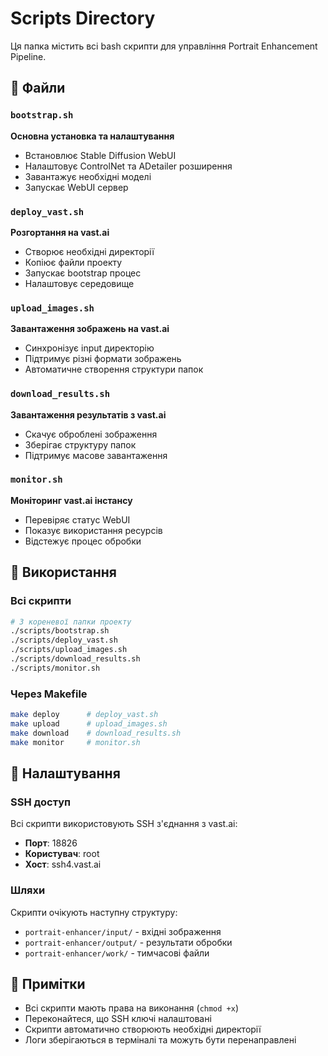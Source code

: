 # Scripts Directory

Ця папка містить всі bash скрипти для управління Portrait Enhancement Pipeline.

## 📁 Файли

### `bootstrap.sh`
**Основна установка та налаштування**
- Встановлює Stable Diffusion WebUI
- Налаштовує ControlNet та ADetailer розширення
- Завантажує необхідні моделі
- Запускає WebUI сервер

### `deploy_vast.sh`
**Розгортання на vast.ai**
- Створює необхідні директорії
- Копіює файли проекту
- Запускає bootstrap процес
- Налаштовує середовище

### `upload_images.sh`
**Завантаження зображень на vast.ai**
- Синхронізує input директорію
- Підтримує різні формати зображень
- Автоматичне створення структури папок

### `download_results.sh`
**Завантаження результатів з vast.ai**
- Скачує оброблені зображення
- Зберігає структуру папок
- Підтримує масове завантаження

### `monitor.sh`
**Моніторинг vast.ai інстансу**
- Перевіряє статус WebUI
- Показує використання ресурсів
- Відстежує процес обробки

## 🚀 Використання

### Всі скрипти
```bash
# З кореневої папки проекту
./scripts/bootstrap.sh
./scripts/deploy_vast.sh
./scripts/upload_images.sh
./scripts/download_results.sh
./scripts/monitor.sh
```

### Через Makefile
```bash
make deploy      # deploy_vast.sh
make upload      # upload_images.sh
make download    # download_results.sh
make monitor     # monitor.sh
```

## 🔧 Налаштування

### SSH доступ
Всі скрипти використовують SSH з'єднання з vast.ai:
- **Порт**: 18826
- **Користувач**: root
- **Хост**: ssh4.vast.ai

### Шляхи
Скрипти очікують наступну структуру:
- `portrait-enhancer/input/` - вхідні зображення
- `portrait-enhancer/output/` - результати обробки
- `portrait-enhancer/work/` - тимчасові файли

## 📝 Примітки

- Всі скрипти мають права на виконання (`chmod +x`)
- Переконайтеся, що SSH ключі налаштовані
- Скрипти автоматично створюють необхідні директорії
- Логи зберігаються в терміналі та можуть бути перенаправлені

